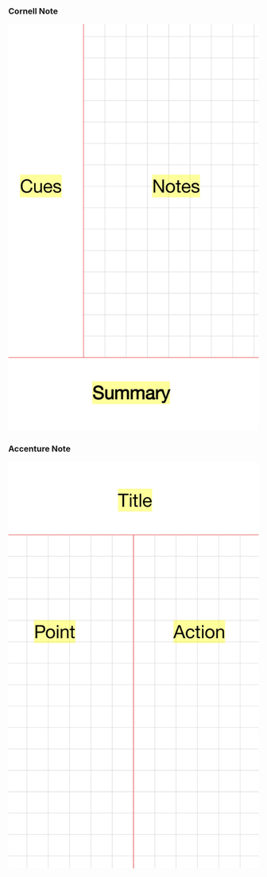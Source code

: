 ### Cornell Note

<img src="res/conorell.jpg"  width="800">

### Accenture Note

<img src="res/accenture.jpg"  width="800">